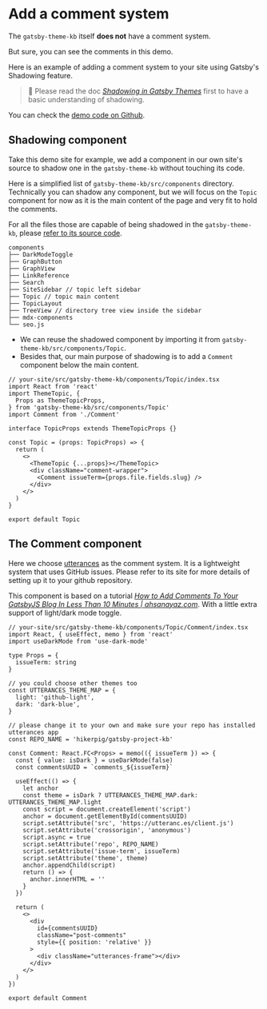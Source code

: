 Add a comment system
===

The `gatsby-theme-kb` itself **does not** have a comment system.

But sure, you can see the comments in this demo.

Here is an example of adding a comment system to your site using Gatsby's Shadowing feature.

> 📢  Please read the doc [_Shadowing in Gatsby Themes_](https://www.gatsbyjs.com/docs/how-to/plugins-and-themes/shadowing/) first to have a basic understanding of shadowing.

You can check the [demo code on Github](https://github.com/hikerpig/gatsby-project-kb/blob/master/demo/src/gatsby-theme-kb/components/Topic).

## Shadowing component

Take this demo site for example, we add a component in our own site's source to shadow one in the `gatsby-theme-kb` without touching its code.

Here is a simplified list of `gatsby-theme-kb/src/components` directory. Technically you can shadow any component, but we will focus on the `Topic` component for now as it is the main content of the page and very fit to hold the comments.

For all the files those are capable of being shadowed in the `gatsby-theme-kb`, please [refer to its source code](https://github.com/hikerpig/gatsby-project-kb/tree/master/packages/gatsby-theme-kb/src).

``` text
components
├── DarkModeToggle
├── GraphButton
├── GraphView
├── LinkReference
├── Search
├── SiteSidebar // topic left sidebar
├── Topic // topic main content
├── TopicLayout
├── TreeView // directory tree view inside the sidebar
├── mdx-components
└── seo.js
```

- We can reuse the shadowed component by importing it from `gatsby-theme-kb/src/components/Topic`.
- Besides that, our main purpose of shadowing is to add a `Comment` component below the main content.

```tsx
// your-site/src/gatsby-theme-kb/components/Topic/index.tsx
import React from 'react'
import ThemeTopic, {
  Props as ThemeTopicProps,
} from 'gatsby-theme-kb/src/components/Topic'
import Comment from './Comment'

interface TopicProps extends ThemeTopicProps {}

const Topic = (props: TopicProps) => {
  return (
    <>
      <ThemeTopic {...props}></ThemeTopic>
      <div className="comment-wrapper">
        <Comment issueTerm={props.file.fields.slug} />
      </div>
    </>
  )
}

export default Topic
```

## The Comment component

Here we choose [utterances](https://utteranc.es/) as the comment system. It is a lightweight system that uses GitHub issues. Please refer to its site for more details of setting up it to your github repository.

This component is based on a tutorial [_How to Add Comments To Your GatsbyJS Blog In Less Than 10 Minutes | ahsanayaz.com_](https://ahsanayaz.com/adding-comments-to-your-gatsbyjs-blog/). With a little extra support of light/dark mode toggle.

```tsx
// your-site/src/gatsby-theme-kb/components/Topic/Comment/index.tsx
import React, { useEffect, memo } from 'react'
import useDarkMode from 'use-dark-mode'

type Props = {
  issueTerm: string
}

// you could choose other themes too
const UTTERANCES_THEME_MAP = {
  light: 'github-light',
  dark: 'dark-blue',
}

// please change it to your own and make sure your repo has installed utterances app
const REPO_NAME = 'hikerpig/gatsby-project-kb'

const Comment: React.FC<Props> = memo(({ issueTerm }) => {
  const { value: isDark } = useDarkMode(false)
  const commentsUUID = `comments_${issueTerm}`

  useEffect(() => {
    let anchor
    const theme = isDark ? UTTERANCES_THEME_MAP.dark: UTTERANCES_THEME_MAP.light
    const script = document.createElement('script')
    anchor = document.getElementById(commentsUUID)
    script.setAttribute('src', 'https://utteranc.es/client.js')
    script.setAttribute('crossorigin', 'anonymous')
    script.async = true
    script.setAttribute('repo', REPO_NAME)
    script.setAttribute('issue-term', issueTerm)
    script.setAttribute('theme', theme)
    anchor.appendChild(script)
    return () => {
      anchor.innerHTML = ''
    }
  })

  return (
    <>
      <div
        id={commentsUUID}
        className="post-comments"
        style={{ position: 'relative' }}
      >
        <div className="utterances-frame"></div>
      </div>
    </>
  )
})

export default Comment
```
